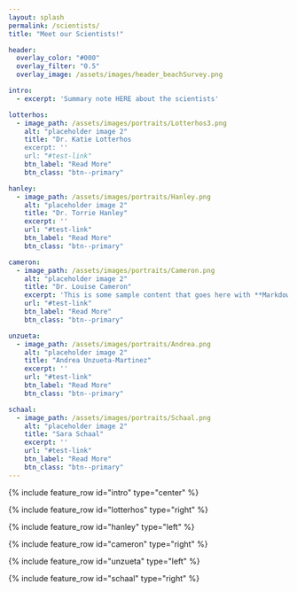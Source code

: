 ```yaml
---
layout: splash
permalink: /scientists/
title: "Meet our Scientists!"

header:
  overlay_color: "#000"
  overlay_filter: "0.5"
  overlay_image: /assets/images/header_beachSurvey.png

intro: 
  - excerpt: 'Summary note HERE about the scientists'

lotterhos:
  - image_path: /assets/images/portraits/Lotterhos3.png
    alt: "placeholder image 2"
    title: "Dr. Katie Lotterhos
    excerpt: ''
    url: "#test-link"
    btn_label: "Read More"
    btn_class: "btn--primary"

hanley:
  - image_path: /assets/images/portraits/Hanley.png
    alt: "placeholder image 2"
    title: "Dr. Torrie Hanley"
    excerpt: ''
    url: "#test-link"
    btn_label: "Read More"
    btn_class: "btn--primary"

cameron:
  - image_path: /assets/images/portraits/Cameron.png
    alt: "placeholder image 2"
    title: "Dr. Louise Cameron"
    excerpt: 'This is some sample content that goes here with **Markdown** formatting. Left aligned with `type="left"`'
    url: "#test-link"
    btn_label: "Read More"
    btn_class: "btn--primary"

unzueta:
  - image_path: /assets/images/portraits/Andrea.png
    alt: "placeholder image 2"
    title: "Andrea Unzueta-Martinez"
    excerpt: ''
    url: "#test-link"
    btn_label: "Read More"
    btn_class: "btn--primary"

schaal:
  - image_path: /assets/images/portraits/Schaal.png
    alt: "placeholder image 2"
    title: "Sara Schaal"
    excerpt: ''
    url: "#test-link"
    btn_label: "Read More"
    btn_class: "btn--primary"
---
```


{% include feature_row id="intro" type="center" %}

{% include feature_row id="lotterhos" type="right" %}

{% include feature_row id="hanley" type="left" %}

{% include feature_row id="cameron" type="right" %}

{% include feature_row id="unzueta" type="left" %}

{% include feature_row id="schaal" type="right" %}
